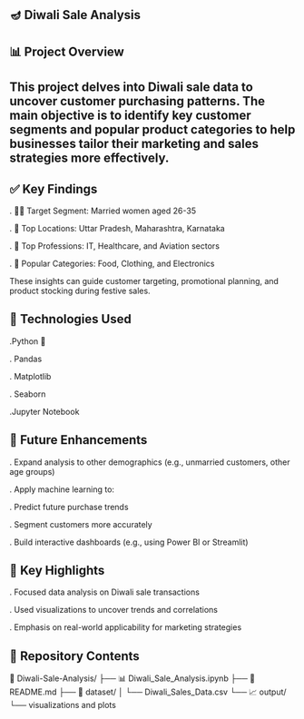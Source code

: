 🪔 Diwali Sale Analysis
---
📊 Project Overview
---
This project delves into Diwali sale data to uncover customer purchasing patterns. The main objective is to identify key customer segments and popular product categories to help businesses tailor their marketing and sales strategies more effectively.
---
✅ Key Findings
---
. 👩‍💼 Target Segment: Married women aged 26-35

. 📍 Top Locations: Uttar Pradesh, Maharashtra, Karnataka

. 🏢 Top Professions: IT, Healthcare, and Aviation sectors

. 🛒 Popular Categories: Food, Clothing, and Electronics

These insights can guide customer targeting, promotional planning, and product stocking during festive sales.

🧰 Technologies Used
---
.Python 🐍

 . Pandas

 . Matplotlib

 . Seaborn

.Jupyter Notebook

🚀 Future Enhancements
---
. Expand analysis to other demographics (e.g., unmarried customers, other age groups)

. Apply machine learning to:

   . Predict future purchase trends

   . Segment customers more accurately

. Build interactive dashboards (e.g., using Power BI or Streamlit)

📌 Key Highlights
---
. Focused data analysis on Diwali sale transactions

. Used visualizations to uncover trends and correlations

. Emphasis on real-world applicability for marketing strategies

📂 Repository Contents
---

📁 Diwali-Sale-Analysis/
├── 📊 Diwali_Sale_Analysis.ipynb
├── 📄 README.md
├── 📁 dataset/
│   └── Diwali_Sales_Data.csv
└── 📈 output/
    └── visualizations and plots

